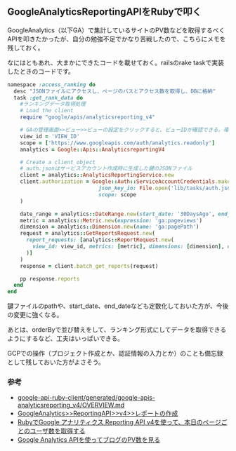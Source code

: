 ## GoogleAnalyticsReportingAPIをRubyで叩く

GoogleAnalytics（以下GA）で集計しているサイトのPV数などを取得するべくAPIを叩きたかったが、自分の勉強不足でかなり苦戦したので、こちらにメモを残しておく。

なにはともあれ、大まかにできたコードを載せておく。railsのrake taskで実装したときのコードです。

```ruby
namespace :access_ranking do
  desc "JSONファイルにアクセスし、ページのパスとアクセス数を取得し、DBに格納"
  task :get_rank_data do
    #ランキングデータ取得処理
    # Load the client
    require "google/apis/analyticsreporting_v4"

    # GAの管理画面>>ビュー>>ビューの設定をクリックすると、ビューIDが確認できる。環境変数等で管理しておく。
    view_id = 'VIEW_ID'
    scope = ['https://www.googleapis.com/auth/analytics.readonly']
    analytics = Google::Apis::AnalyticsreportingV4

    # Create a client object
    # auth.jsonはサービスアカウント作成時に生成した鍵のJSONファイル
    client = analytics::AnalyticsReportingService.new
    client.authorization = Google::Auth::ServiceAccountCredentials.make_creds(
                             json_key_io: File.open('lib/tasks/auth.json'),
                             scope: scope
    )

    date_range = analytics::DateRange.new(start_date: '30DaysAgo', end_date: 'today')
    metric = analytics::Metric.new(expression: 'ga:pageviews')
    dimension = analytics::Dimension.new(name: 'ga:pagePath')
    request = analytics::GetReportsRequest.new(
      report_requests: [analytics::ReportRequest.new(
        view_id: view_id, metrics: [metric], dimensions: [dimension], date_ranges: [date_range]
      )]
    )
    response = client.batch_get_reports(request)

    pp response.reports
  end
end
```

鍵ファイルのpathや、start_date、end_dateなども定数化しておいた方が、今後の変更に強くなる。

あとは、orderByで並び替えをして、ランキング形式にしてデータを取得できるようにするなど、工夫はいっぱいできる。

GCPでの操作（プロジェクト作成とか、認証情報の入力とか）のことも備忘録として残しておいた方がよさそう。


### 参考
- [google-api-ruby-client/generated/google-apis-analyticsreporting_v4/OVERVIEW.md](https://github.com/googleapis/google-api-ruby-client/blob/main/generated/google-apis-analyticsreporting_v4/OVERVIEW.md)
- [GoogleAnalytics>>ReportingAPI>>v4>>レポートの作成](https://developers.google.com/analytics/devguides/reporting/core/v4/basics?hl=ja#reports)
- [RubyでGoogle アナリティクス Reporting API v4を使って、本日のページごとのユーザ数を取得する](https://shingo-sasaki-0529.hatenablog.com/entry/google_analytics_api_by_ruby)
- [Google Analytics APIを使ってブログのPV数を見る](https://www.nogawanogawa.work/entry/google_analytics_api)




